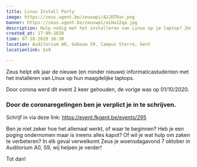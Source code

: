 ```yaml
---
title: Linux Install Party
image: https://zeus.ugent.be/zeuswpi/A2JDTRar.png
banner: https://zeus.ugent.be/zeuswpi/oLHa12qa.jpg
description: Hulp nodig met het installeren van Linux op je laptop? Zeus helpt je graag!
created_at: 17-09-2020
time: 07-10-2020 16:30
location: Auditorium A0, Gebouw S9, Campus Sterre, Gent
locationlink: $s9

---
```


Zeus helpt elk jaar de nieuwe (en minder nieuwe) informaticastudenten met het installeren van Linux op hun maagdelijke laptops.

Door corona werd dit event 2 keer gehouden, de vorige was op 01/10/2020.

### Door de coronaregelingen ben je verplict je in te schrijven.
Schrijf in via deze link: https://event.fkgent.be/events/295

Ben je niet zeker hoe het allemaal werkt, of waar te beginnen?
Heb je een poging ondernomen maar is ineens alles kapot?
Of wil je wat hulp om zaken te verbeteren?
In elk geval verwelkomt Zeus je woensdagavond 7 oktober in Auditorium A0, S9, wij helpen je verder!

Tot dan!
